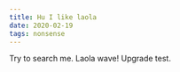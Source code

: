 ```yaml
---
title: Hu I like laola
date: 2020-02-19
tags: nonsense
---
```


Try to search me. Laola wave! Upgrade test.